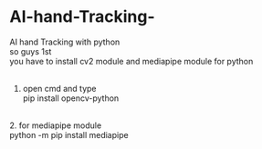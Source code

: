 # AI-hand-Tracking-
AI hand Tracking with python
<br>
so guys 1st <br>
you have to install cv2 module and mediapipe module for python
<br><br>
1. open cmd and type <br>
pip install opencv-python
<br>
2. for mediapipe module<br>
python -m pip install mediapipe


